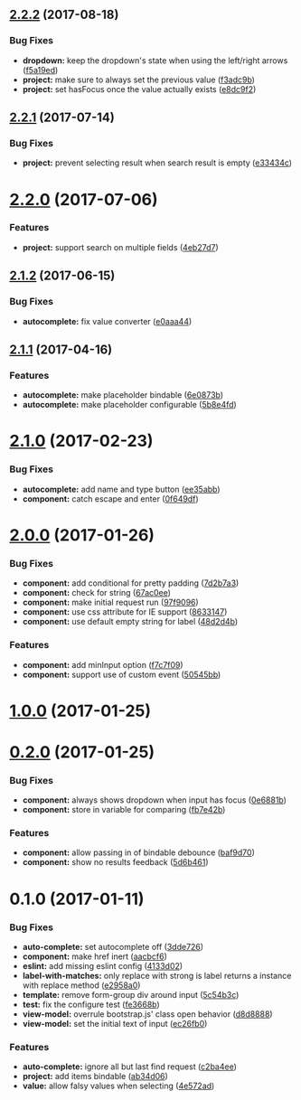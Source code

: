 <a name="2.2.2"></a>
## [2.2.2](https://github.com/SpoonX/aurelia-autocomplete/compare/v2.2.1...v2.2.2) (2017-08-18)


### Bug Fixes

* **dropdown:** keep the dropdown's state when using the left/right arrows ([f5a19ed](https://github.com/SpoonX/aurelia-autocomplete/commit/f5a19ed))
* **project:** make sure to always set the previous value ([f3adc9b](https://github.com/SpoonX/aurelia-autocomplete/commit/f3adc9b))
* **project:** set hasFocus once the value actually exists ([e8dc9f2](https://github.com/SpoonX/aurelia-autocomplete/commit/e8dc9f2))



<a name="2.2.1"></a>
## [2.2.1](https://github.com/SpoonX/aurelia-autocomplete/compare/v2.2.0...v2.2.1) (2017-07-14)


### Bug Fixes

* **project:** prevent selecting result when search result is empty ([e33434c](https://github.com/SpoonX/aurelia-autocomplete/commit/e33434c))



<a name="2.2.0"></a>
# [2.2.0](https://github.com/SpoonX/aurelia-autocomplete/compare/v2.1.2...v2.2.0) (2017-07-06)


### Features

* **project:** support search on multiple fields ([4eb27d7](https://github.com/SpoonX/aurelia-autocomplete/commit/4eb27d7))



<a name="2.1.2"></a>
## [2.1.2](https://github.com/SpoonX/aurelia-autocomplete/compare/v2.1.1...v2.1.2) (2017-06-15)


### Bug Fixes

* **autocomplete:** fix value converter ([e0aaa44](https://github.com/SpoonX/aurelia-autocomplete/commit/e0aaa44))



<a name="2.1.1"></a>
## [2.1.1](https://github.com/SpoonX/aurelia-autocomplete/compare/v2.1.0...v2.1.1) (2017-04-16)


### Features

* **autocomplete:** make placeholder bindable ([6e0873b](https://github.com/SpoonX/aurelia-autocomplete/commit/6e0873b))
* **autocomplete:** make placeholder configurable ([5b8e4fd](https://github.com/SpoonX/aurelia-autocomplete/commit/5b8e4fd))



<a name="2.1.0"></a>
# [2.1.0](https://github.com/SpoonX/aurelia-autocomplete/compare/v2.0.0...v2.1.0) (2017-02-23)


### Bug Fixes

* **autocomplete:** add name and type button ([ee35abb](https://github.com/SpoonX/aurelia-autocomplete/commit/ee35abb))
* **component:** catch escape and enter ([0f649df](https://github.com/SpoonX/aurelia-autocomplete/commit/0f649df))



<a name="2.0.0"></a>
# [2.0.0](https://github.com/SpoonX/aurelia-autocomplete/compare/v1.0.0...v2.0.0) (2017-01-26)


### Bug Fixes

* **component:** add conditional for pretty padding ([7d2b7a3](https://github.com/SpoonX/aurelia-autocomplete/commit/7d2b7a3))
* **component:** check for string ([67ac0ee](https://github.com/SpoonX/aurelia-autocomplete/commit/67ac0ee))
* **component:** make initial request run ([97f9096](https://github.com/SpoonX/aurelia-autocomplete/commit/97f9096))
* **component:** use css attribute for IE support ([8633147](https://github.com/SpoonX/aurelia-autocomplete/commit/8633147))
* **component:** use default empty string for label ([48d2d4b](https://github.com/SpoonX/aurelia-autocomplete/commit/48d2d4b))


### Features

* **component:** add minInput option ([f7c7f09](https://github.com/SpoonX/aurelia-autocomplete/commit/f7c7f09))
* **component:** support use of custom event ([50545bb](https://github.com/SpoonX/aurelia-autocomplete/commit/50545bb))



<a name="1.0.0"></a>
# [1.0.0](https://github.com/SpoonX/aurelia-autocomplete/compare/v0.2.0...v1.0.0) (2017-01-25)



<a name="0.2.0"></a>
# [0.2.0](https://github.com/SpoonX/aurelia-autocomplete/compare/v0.1.0...v0.2.0) (2017-01-25)


### Bug Fixes

* **component:** always shows dropdown when input has focus ([0e6881b](https://github.com/SpoonX/aurelia-autocomplete/commit/0e6881b))
* **component:** store in variable for comparing ([fb7e42b](https://github.com/SpoonX/aurelia-autocomplete/commit/fb7e42b))


### Features

* **component:** allow passing in of bindable debounce ([baf9d70](https://github.com/SpoonX/aurelia-autocomplete/commit/baf9d70))
* **component:** show no results feedback ([5d6b461](https://github.com/SpoonX/aurelia-autocomplete/commit/5d6b461))



<a name="0.1.0"></a>
# 0.1.0 (2017-01-11)


### Bug Fixes

* **auto-complete:** set autocomplete off ([3dde726](https://github.com/SpoonX/aurelia-autocomplete/commit/3dde726))
* **component:** make href inert ([aacbcf6](https://github.com/SpoonX/aurelia-autocomplete/commit/aacbcf6))
* **eslint:** add missing eslint config ([4133d02](https://github.com/SpoonX/aurelia-autocomplete/commit/4133d02))
* **label-with-matches:** only replace with strong is label returns a instance with replace method ([e2958a0](https://github.com/SpoonX/aurelia-autocomplete/commit/e2958a0))
* **template:** remove form-group div around input ([5c54b3c](https://github.com/SpoonX/aurelia-autocomplete/commit/5c54b3c))
* **test:** fix the configure test ([fe3668b](https://github.com/SpoonX/aurelia-autocomplete/commit/fe3668b))
* **view-model:** overrule bootstrap.js' class open behavior ([d8d8888](https://github.com/SpoonX/aurelia-autocomplete/commit/d8d8888))
* **view-model:** set the initial text of input ([ec26fb0](https://github.com/SpoonX/aurelia-autocomplete/commit/ec26fb0))


### Features

* **auto-complete:** ignore all but last find request ([c2ba4ee](https://github.com/SpoonX/aurelia-autocomplete/commit/c2ba4ee))
* **project:** add items bindable ([ab34d06](https://github.com/SpoonX/aurelia-autocomplete/commit/ab34d06))
* **value:** allow falsy values when selecting ([4e572ad](https://github.com/SpoonX/aurelia-autocomplete/commit/4e572ad))



